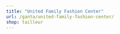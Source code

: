 ```yaml
---
title: "United Family Fashion Center"
url: /ganta/united-family-fashion-center/
shop: tailleur
---
```

